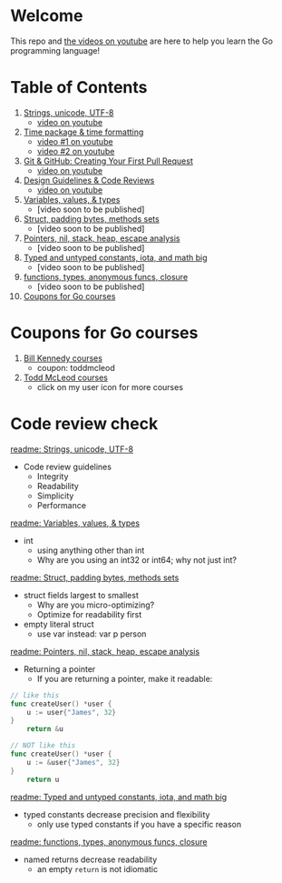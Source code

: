 # Welcome

This repo and [the videos on youtube](https://www.youtube.com/playlist?list=PLSak_q1UXfPqSyH2r5DnCXUJKIlbrLVGn) are here to help you learn the Go programming language!

# Table of Contents
1. [Strings, unicode, UTF-8](/000-br-bk-go-tour/01-string-unicode-utf8/) 
    - [video on youtube](https://www.youtube.com/watch?v=S3BHZv6OrJg)
1. [Time package & time formatting](/000-br-bk-go-tour/02-time-pkg/) 
    - [video #1 on youtube](https://youtu.be/HBtu9Dsjp80)
    - [video #2 on youtube](https://youtu.be/ut_REn0xFPM) 
1. [Git & GitHub: Creating Your First Pull Request](/000-br-bk-go-tour/02b-git-github/Todd-McLeod-Course-Learn-Git-GitHub-Beginner-Intermediate-Concepts.pdf)
    - [video on youtube](https://youtu.be/VZeOcX2DPwo) 
1. [Design Guidelines & Code Reviews](/000-br-bk-go-tour/02c-design-guides)
    - [video on youtube](https://youtu.be/WkQFrctSDsc) 
1. [Variables, values, & types](/000-br-bk-go-tour/03-variables/) 
    - [video soon to be published]
1. [Struct, padding bytes, methods sets](/000-br-bk-go-tour/04a-struct-types/) 
    - [video soon to be published]
1. [Pointers, nil, stack, heap, escape analysis](/000-br-bk-go-tour/05-pointers) 
    - [video soon to be published]
1. [Typed and untyped constants, iota, and math big](/000-br-bk-go-tour/06-constants) 
    - [video soon to be published]
1. [functions, types, anonymous funcs, closure](/000-br-bk-go-tour/07-functions) 
    - [video soon to be published]
1. [Coupons for Go courses](coupons-for-go-courses)

# Coupons for Go courses
1. [Bill Kennedy courses](https://courses.ardanlabs.com/order?ct=670e0200-1823-4916-8ff5-b2438450e2ce) 
    - coupon: toddmcleod
1. [Todd McLeod courses](https://www.udemy.com/course/learn-how-to-code/?referralCode=BE659D12A78B2C0DFFB0)
    - click on my user icon for more courses

# Code review check

[readme: Strings, unicode, UTF-8](/000-br-bk-go-tour/01-string-unicode-utf8/)
- Code review guidelines
    - Integrity
    - Readability
    - Simplicity
    - Performance

[readme: Variables, values, & types](/000-br-bk-go-tour/03-variables-01/)
- int
    - using anything other than int
    - Why are you using an int32 or int64; why not just int?

[readme: Struct, padding bytes, methods sets](/000-br-bk-go-tour/04a-struct-types/)
- struct fields largest to smallest
    - Why are you micro-optimizing?
    - Optimize for readability first
- empty literal struct
    - use var instead: var p person

[readme: Pointers, nil, stack, heap, escape analysis](/000-br-bk-go-tour/05-pointers)
- Returning a pointer
    - If you are returning a pointer, make it readable:

```go
// like this
func createUser() *user {
    u := user{"James", 32}
}
    return &u
``` 

```go
// NOT like this
func createUser() *user {
    u := &user{"James", 32}
}
    return u
``` 

[readme: Typed and untyped constants, iota, and math big](/000-br-bk-go-tour/06-constants)
- typed constants decrease precision and flexibility
    - only use typed constants if you have a specific reason

[readme: functions, types, anonymous funcs, closure](/000-br-bk-go-tour/07-functions)
- named returns decrease readability
    - an empty `return` is not idiomatic